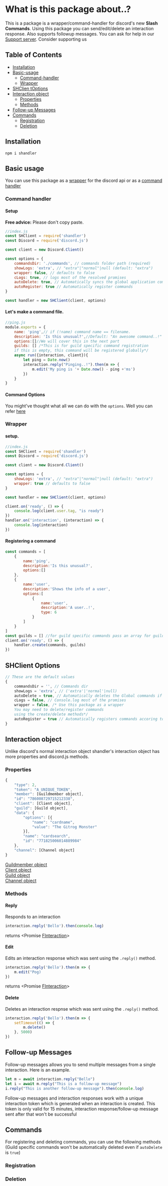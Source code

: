 # What is this package about..?

This is a package is a wrapper/command-handler for discord's new **Slash Commands**. Using this package you can send/edit/delete an interaction response. Also supports followup messages. You can ask for help in our [Support server](https://discord.gg/tMWmEJFq4m). Consider supporting us 

## Table of Contents
* [Installation](#Installation)
* [Basic-usage](#Basic-usage)
    * [Command-handler](#Command-handler)
    * [Wrapper](#Wrapper)
* [SHClien tOptions](#SHClient-Options)
* [Interaction object](#Interaction-object)
    * [Properties](#Properties)
    * [Methods](#Methods)
* [Follow-up Messages](#Follow-up-Messages)
* [Commands](#Commands)
    * [Registration](#Registration)
    * [Deletion](#Deletion)

## Installation

```
npm i shandler
```

## Basic usage
You can use this package as a [wrapper](#Wrapper) for the discord api or as a [command handler](#Command-handler)
### Command handler

#### Setup
**Free advice:** Please don't copy paste.
```js
//index.js
const SHClient = require('shandler')
const Discord = require('discord.js')

const client = new Discord.Client()

const options = {
    commandsDir: './commands', // commands folder path (required)
    showLogs: 'extra', // "extra"|"normal"|null (default: "extra")
    wrapper: false, // defaults to false
    cLogs: true, // logs most of the resolved promises
    autoDelete: true, // Automatically syncs the global application commands
    autoRegister: true // Automatically register commands
}

const handler = new SHClient(client, options)

```
#### Let's make a command file.
```js
//ping.js
module.exports = {
    name: 'ping',// if (!name) command name == filename.
    description: 'Is this unusual?',//Default: "An awesome command..!"
    options:[]//We will cover this in the next part
    guilds: [] /*This is for guild specific command registration
    if this is empty, this command will be registered globally*/
    async run({interaction, client}){
        let ping = Date.now()
        interaction.reply("Pinging..!").then(m => {
            m.edit('My ping is '+ Date.now() - ping +'ms')
        })
    }
}
```
#### Command Options
You might've thought what all we can do with the `options`. Well you can refer [here](https://discord.com/developers/docs/interactions/slash-commands#applicationcommandoption)

### Wrapper
#### setup.
```js
//index.js
const SHClient = require('shandler')
const Discord = require('discord.js')

const client = new Discord.Client()

const options = {
    showLogs: 'extra', // "extra"|"normal"|null (default: "extra")
    wrapper: true // defaults to false
}

const handler = new SHClient(client, options)

client.on('ready', () => {
    console.log(client.user.tag, "is ready")
})
handler.on('interaction', (interaction) => {
    console.log(interaction)
})

```

#### Registering a command
```js
const commands = [
    {
        name:'ping',
        description:'Is this unusual?',
        options:[]
    },
    {
        name:'user',
        description:'Shows the info of a user',
        options:[
            {
                name:'user',
                description:'A user..!',
                type: 6
            }
        ]
    }
]
const guilds = [] //for guild specific commands pass an array for guildIDs
client.on('ready', () => {
    handler.create(commands, guilds)
})
```
## SHClient Options
```js
// These are the default values
{
    commandsDir = '', // Commands dir
    showLogs = 'extra', // ('extra'|'normal'|null)
    autoDelete = true, // Automatically deletes the Global commands if command files are not found
    cLogs = false, // Console.log most of the promises 
    wrapper = false, /* Use this package as a wrapper 
    You may need to delete/register commands 
    using the create/delete methods*/
    autoRegister = true // Automatically registers commands accoring to the command files
}
```
## Interaction object
Unlike discord's normal interaction object shandler's interaction object has more properties and discord.js methods. 
### Properties
```js
{
    "type": 2,
    "token": "A_UNIQUE_TOKEN",
    "member": [Guildmember object],
    "id": "786008729715212338",
    "client": [Client object],
    "guild": [Guild object],
    "data": {
        "options": [{
            "name": "cardname",
            "value": "The Gitrog Monster"
        }],
        "name": "cardsearch",
        "id": "771825006014889984"
    },
    "channel": [Channel object]
}
```
[Guildmember object](https://discord.js.org/#/docs/main/stable/class/GuildMember)<br>
[Client object](https://discord.js.org/#/docs/main/stable/class/Client)<br>
[Guild object](https://discord.js.org/#/docs/main/stable/class/Guild)<br>
[Channel object](https://discord.js.org/#/docs/main/stable/class/Channel)<br>
### Methods

#### Reply
Responds to an interaction
```js
interaction.reply('Bello').then(console.log)
```
 returns <Promise [FInteraction]()\>
#### Edit
Edits an interaction response which was sent using the `.reply()` method.
```js
interaction.reply('Bello').then(m => {
    m.edit("Pog)
})

```
 returns <Promise [FInteraction]()\>
#### Delete
Deletes an interaction respnse which was sent using the `.reply()` method.
```js
interaction.reply('Bello').then(m => {
    setTimeout(() => {
        m.delete()
    }, 5000)
})
```
## Follow-up Messages
Follow-up messages allows you to send multiple messages from a single interaction. Here is an example.

```js
let m = await interaction.reply("Bello")
let i = await m.reply("This is a follow-up message")
i.reply("This is another follow-up message").then(console.log)
```
Follow-up messages and interaction responses work with a unique interaction token which is generated when an interaction is created. This token is only valid for 15 minutes, interaction response/follow-up message sent after that won't be successful

## Commands
For registering and deleting commands, you can use the following methods (Guild specific commands won't be automatically deleted even if `autoDelete` is `true`)
### Registration

### Deletion